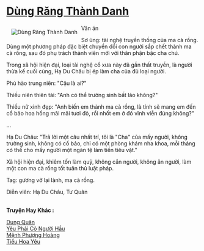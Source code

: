 <a href="https://utruyen.com/dung-rang-thanh-danh/19477/" title="Dùng Răng Thành Danh"><h1>Dùng Răng Thành Danh</h1></a><div style="display:table"><img align="right" style="float: left; padding: 10px;" src="https://utruyen.com/images/story/200x260/dung-rang-thanh-danh.jpg" alt="Dùng Răng Thành Danh">Văn án<p></p>Sơ ủng: tài nghệ truyền thống của ma cà rồng. Dùng một phương pháp đặc biệt chuyển đổi con người sắp chết thành ma cà rồng, sau đó phụ trách thành viên mới với thân phận bậc cha chú.<p></p>Trong xã hội hiện đại, loại tài nghệ cổ xưa này đã gần thất truyền, là người thừa kế cuối cùng, Hạ Du Châu bị ép làm cha của đủ loại người.<p></p>Phú hào trung niên: "Cậu là ai?"<p></p>Thiếu niên thiên tài: "Anh có thể trường sinh bất lão không?"<p></p>Thiếu nữ xinh đẹp: "Anh biến em thành ma cà rồng, là tính sẽ mang em đến cổ bảo hoa hồng mãi mãi tươi đỏ, rồi nhốt em ở đó vĩnh viễn đúng không?"<p></p>...<p></p>Hạ Du Châu: "Trả lời một câu nhất trí, tôi là "Cha" của mấy người, không trường sinh, không có cổ bảo, chỉ có một phòng khám nha khoa, mỗi tháng có thể cho mấy người một ngàn tệ làm tiền tiêu vặt."<p></p>Xã hội hiện đại, khiêm tốn làm quỷ, không cắn người, không ăn người, làm một con ma cà rồng tốt tuân thủ luật pháp.<p></p>Tag: gương vỡ lại lành, ma cà rồng.<p></p>Diễn viên: Hạ Du Châu, Tư Quân</div><p><br><b>Truyện Hay Khác :</b></p><a href="https://utruyen.com/dung-quan/21539/" alt="Dung Quân">Dung Quân</a><br/><a href="https://www.flickr.com/photos/183745219@N08/49105508416/" alt="Yêu Phải Cô Người Hầu">Yêu Phải Cô Người Hầu</a><br/><a href="https://github.com/quanluxury/truyenhot/tree/master/truyenhay/4868/" alt="Mệnh Phượng Hoàng">Mệnh Phượng Hoàng</a><br/><a href="https://github.com/quanluxury/dammy/tree/master/truyenhay/24637/" alt="Tiểu Hoa Yêu">Tiểu Hoa Yêu</a><br/>